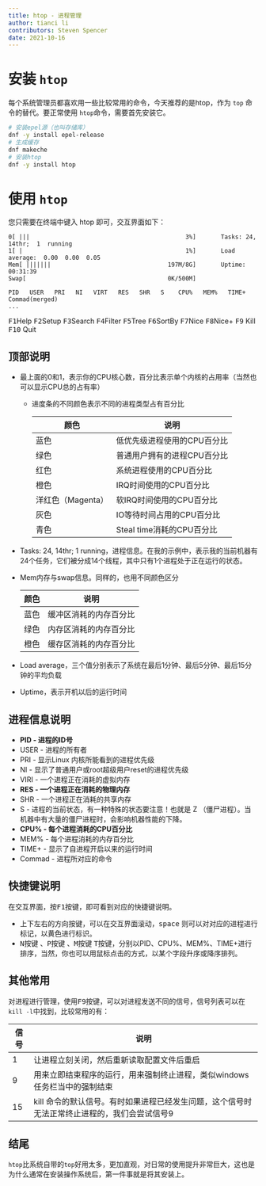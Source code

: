 ```yaml
---
title: htop - 进程管理
author: tianci li
contributors: Steven Spencer
date: 2021-10-16
---
```


# 安装 `htop`
每个系统管理员都喜欢用一些比较常用的命令，今天推荐的是htop，作为 `top` 命令的替代。要正常使用 `htop`命令，需要首先安装它。
``` bash
# 安装epel源（也叫存储库）
dnf -y install epel-release 
# 生成缓存
dnf makeche
# 安装htop
dnf -y install htop
```
# 使用 `htop`
您只需要在终端中键入 htop 即可，交互界面如下：
```
0[ |||                                            3%]       Tasks: 24,  14thr;  1  running
1[ |                                              1%]       Load average:  0.00  0.00  0.05
Mem[ |||||||                                 197M/8G]       Uptime:  00:31:39
Swap[                                        0K/500M]

PID   USER   PRI   NI   VIRT   RES   SHR   S    CPU%   MEM%   TIME+   Commad(merged)
...
```
<kbd>F1</kbd>Help      <kbd>F2</kbd>Setup       <kbd>F3</kbd>Search       <kbd>F4</kbd>Filter        <kbd>F5</kbd>Tree      <kbd>F6</kbd>SortBy        <kbd>F7</kbd>Nice        <kbd>F8</kbd>Nice+      <kbd>F9</kbd> Kill       <kbd>F10</kbd> Quit

## 顶部说明
* 最上面的0和1，表示你的CPU核心数，百分比表示单个内核的占用率（当然也可以显示CPU总的占有率）
    * 进度条的不同颜色表示不同的进程类型占有百分比

        | 颜色 | 说明 |
        | ---------| ------------|
        | 蓝色 | 低优先级进程使用的CPU百分比                  |
        | 绿色 | 普通用户拥有的进程CPU百分比                  |
        | 红色 | 系统进程使用的CPU百分比                  |
        | 橙色 | IRQ时间使用的CPU百分比                  |
        | 洋红色（Magenta） | 软IRQ时间使用的CPU百分比                  |
        | 灰色 | IO等待时间占用的CPU百分比                 |
        | 青色 | Steal time消耗的CPU百分比                  |

* Tasks: 24, 14thr;  1 running，进程信息。在我的示例中，表示我的当前机器有24个任务，它们被分成14个线程，其中只有1个进程处于正在运行的状态。
* Mem内存与swap信息。同样的，也用不同颜色区分

    | 颜色|说明|
    |----|----|
    |蓝色|缓冲区消耗的内存百分比   |
    |绿色|内存区消耗的内存百分比   |
    |橙色|缓存区消耗的内存百分比   |

* Load average，三个值分别表示了系统在最后1分钟、最后5分钟、最后15分钟的平均负载
* Uptime，表示开机以后的运行时间

## 进程信息说明
* **PID - 进程的ID号**
* USER - 进程的所有者
* PRI - 显示Linux 内核所能看到的进程优先级
* NI -  显示了普通用户或root超级用户reset的进程优先级
* VIRI - 一个进程正在消耗的虚拟内存
* **RES - 一个进程正在消耗的物理内存**
* SHR - 一个进程正在消耗的共享内存
* S - 进程的当前状态，有一种特殊的状态要注意！也就是 Z （僵尸进程）。当机器中有大量的僵尸进程时，会影响机器性能的下降。
* **CPU%  - 每个进程消耗的CPU百分比**
* MEM%  - 每个进程消耗的内存百分比
* TIME+ - 显示了自进程开启以来的运行时间
* Commad - 进程所对应的命令

## 快捷键说明
在交互界面，按<kbd>F1</kbd>按键，即可看到对应的快捷键说明。

* 上下左右的方向按键，可以在交互界面滚动，<kbd>space</kbd> 则可以对对应的进程进行标记，以黄色进行标识。
* <kbd>N</kbd>按键 、<kbd>P</kbd>按键 、<kbd>M</kbd>按键 <kbd>T</kbd>按键，分别以PID、CPU%、MEM%、TIME+进行排序，当然，你也可以用鼠标点击的方式，以某个字段升序或降序排列。

## 其他常用
对进程进行管理，使用<kbd>F9</kbd>按键，可以对进程发送不同的信号，信号列表可以在`kill -l`中找到，比较常用的有：

| 信号 | 说明|
|---|---|
|1  | 让进程立刻关闭，然后重新读取配置文件后重启  |
|9  | 用来立即结束程序的运行，用来强制终止进程，类似windows任务栏当中的强制结束 |
|15  |  kill 命令的默认信号。有时如果进程已经发生问题，这个信号时无法正常终止进程的，我们会尝试信号9 |

## 结尾
`htop`比系统自带的`top`好用太多，更加直观，对日常的使用提升非常巨大，这也是为什么通常在安装操作系统后，第一件事就是将其安装上。
